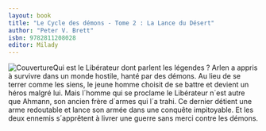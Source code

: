 ```yaml
---
layout: book
title: "Le Cycle des démons - Tome 2 : La Lance du Désert"
author: "Peter V. Brett"
isbn: 9782811208028
editor: Milady
---
```


![Couverture](/img/9782811208028.jpg)Qui est le Libérateur dont parlent les légendes ? Arlen a appris à survivre dans un monde hostile, hanté par des démons. Au lieu de se terrer comme les siens, le jeune homme choisit de se battre et devient un héros malgré lui. Mais l´homme qui se proclame le Libérateur n´est autre que Ahmann, son ancien frère d´armes qui l´a trahi. Ce dernier détient une arme redoutable et lance son armée dans une conquête impitoyable. Et les deux ennemis s´apprêtent à livrer une guerre sans merci contre les démons.